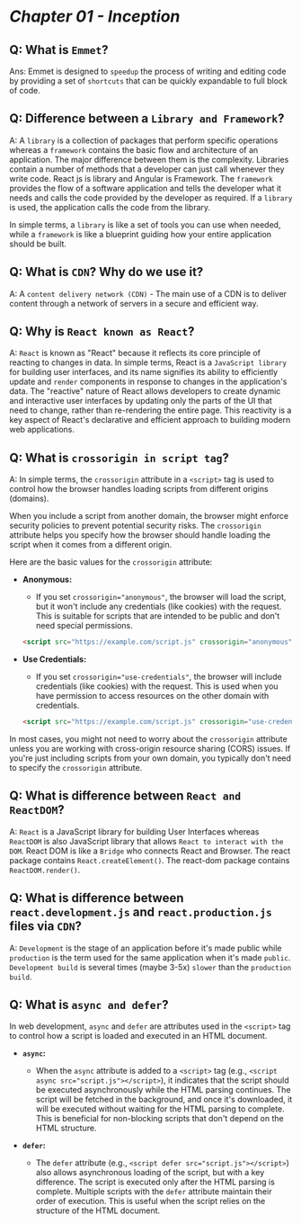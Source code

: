 
# _Chapter 01 - Inception_

## Q: What is `Emmet`?
Ans: Emmet is designed to `speedup` the process of writing and editing code by providing a set of `shortcuts` that can be quickly expandable to full block of code.


## Q: Difference between a `Library and Framework`?
A: A `library` is a collection of packages that perform specific operations whereas a `framework` contains the basic flow and architecture of an application. The major difference between them is the complexity. Libraries contain a number of methods that a developer can just call whenever they write code. React js is library and Angular is Framework.
The `framework` provides the flow of a software application and tells the developer what it needs and calls the code provided by the developer as required. If a `library` is used, the application calls the code from the library.

In simple terms, a `library` is like a set of tools you can use when needed, while a `framework` is like a blueprint guiding how your entire application should be built.


## Q: What is `CDN`? Why do we use it?
A: A `content delivery network (CDN)` - The main use of a CDN is to deliver content through a network of servers in a secure and efficient way.


## Q: Why is `React known as React`?
A: `React` is known as "React" because it reflects its core principle of reacting to changes in data. In simple terms, React is a `JavaScript library` for building user interfaces, and its name signifies its ability to efficiently update and `render` components in response to changes in the application's data. The "reactive" nature of React allows developers to create dynamic and interactive user interfaces by updating only the parts of the UI that need to change, rather than re-rendering the entire page. This reactivity is a key aspect of React's declarative and efficient approach to building modern web applications.


## Q: What is `crossorigin in script tag`?
A: In simple terms, the `crossorigin` attribute in a `<script>` tag is used to control how the browser handles loading scripts from different origins (domains).

When you include a script from another domain, the browser might enforce security policies to prevent potential security risks. The `crossorigin` attribute helps you specify how the browser should handle loading the script when it comes from a different origin.

Here are the basic values for the `crossorigin` attribute:

- **Anonymous:**
  - If you set `crossorigin="anonymous"`, the browser will load the script, but it won't include any credentials (like cookies) with the request. This is suitable for scripts that are intended to be public and don't need special permissions.

  ```html
  <script src="https://example.com/script.js" crossorigin="anonymous"></script>
  ```

- **Use Credentials:**
  - If you set `crossorigin="use-credentials"`, the browser will include credentials (like cookies) with the request. This is used when you have permission to access resources on the other domain with credentials.

  ```html
  <script src="https://example.com/script.js" crossorigin="use-credentials"></script>
  ```

In most cases, you might not need to worry about the `crossorigin` attribute unless you are working with cross-origin resource sharing (CORS) issues. If you're just including scripts from your own domain, you typically don't need to specify the `crossorigin` attribute.


## Q: What is difference between `React and ReactDOM`?
A: `React` is a JavaScript library for building User Interfaces whereas `ReactDOM` is also JavaScript library that allows `React to interact with the DOM`.
React DOM is like a `Bridge` who connects React and Browser.
The react package contains `React.createElement()`. The react-dom package contains `ReactDOM.render()`.


## Q: What is difference between `react.development.js` and `react.production.js` files via `CDN`?
A: `Development` is the stage of an application before it's made public while `production` is the term used for the same application when it's made `public`.
`Development build` is several times (maybe 3-5x) `slower` than the `production build`.


## Q: What is `async and defer`?

In web development, `async` and `defer` are attributes used in the `<script>` tag to control how a script is loaded and executed in an HTML document.

- **`async`:**
  - When the `async` attribute is added to a `<script>` tag (e.g., `<script async src="script.js"></script>`), it indicates that the script should be executed asynchronously while the HTML parsing continues. The script will be fetched in the background, and once it's downloaded, it will be executed without waiting for the HTML parsing to complete. This is beneficial for non-blocking scripts that don't depend on the HTML structure.

- **`defer`:**
  - The `defer` attribute (e.g., `<script defer src="script.js"></script>`) also allows asynchronous loading of the script, but with a key difference. The script is executed only after the HTML parsing is complete. Multiple scripts with the `defer` attribute maintain their order of execution. This is useful when the script relies on the structure of the HTML document.



